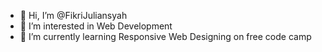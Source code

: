 - 👋 Hi, I’m @FikriJuliansyah
- 👀 I’m interested in Web Development
- 🌱 I’m currently learning Responsive Web Designing on free code camp

<!---
FikriJuliansyah/FikriJuliansyah is a ✨ special ✨ repository because its `README.md` (this file) appears on your GitHub profile.
You can click the Preview link to take a look at your changes.
--->
